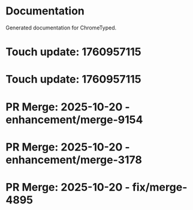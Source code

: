 # Documentation

Generated documentation for ChromeTyped.

# Touch update: 1760957115

# Touch update: 1760957115

# PR Merge: 2025-10-20 - enhancement/merge-9154

# PR Merge: 2025-10-20 - enhancement/merge-3178

# PR Merge: 2025-10-20 - fix/merge-4895
